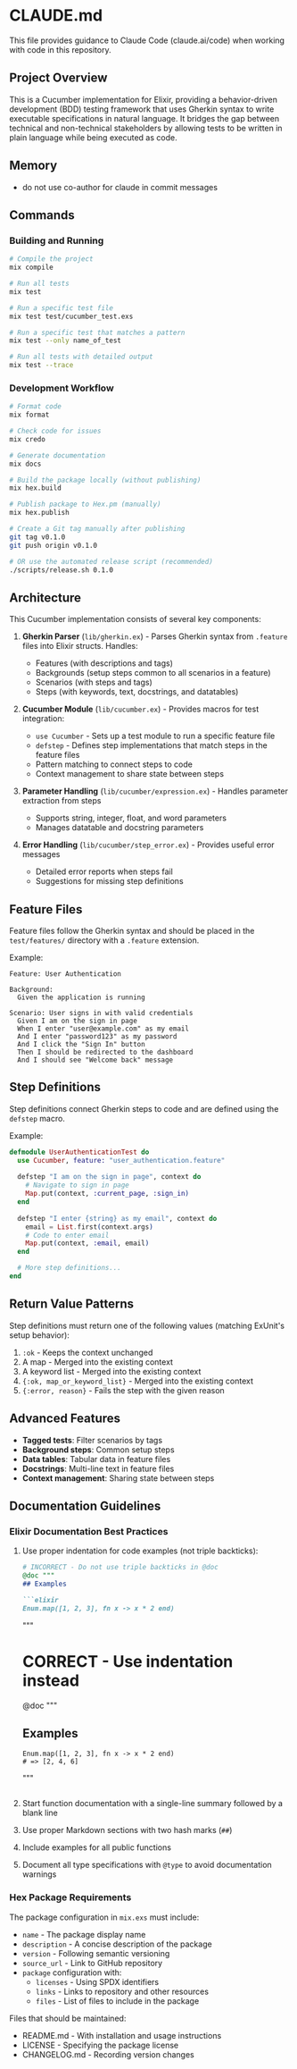# CLAUDE.md

This file provides guidance to Claude Code (claude.ai/code) when working with code in this repository.

## Project Overview

This is a Cucumber implementation for Elixir, providing a behavior-driven development (BDD) testing framework that uses Gherkin syntax to write executable specifications in natural language. It bridges the gap between technical and non-technical stakeholders by allowing tests to be written in plain language while being executed as code.

## Memory

- do not use co-author for claude in commit messages

## Commands

### Building and Running

```bash
# Compile the project
mix compile

# Run all tests
mix test

# Run a specific test file
mix test test/cucumber_test.exs

# Run a specific test that matches a pattern
mix test --only name_of_test

# Run all tests with detailed output
mix test --trace
```

### Development Workflow

```bash
# Format code
mix format

# Check code for issues
mix credo

# Generate documentation
mix docs

# Build the package locally (without publishing)
mix hex.build

# Publish package to Hex.pm (manually)
mix hex.publish

# Create a Git tag manually after publishing
git tag v0.1.0
git push origin v0.1.0

# OR use the automated release script (recommended)
./scripts/release.sh 0.1.0
```

## Architecture

This Cucumber implementation consists of several key components:

1. **Gherkin Parser** (`lib/gherkin.ex`) - Parses Gherkin syntax from `.feature` files into Elixir structs. Handles:
   - Features (with descriptions and tags)
   - Backgrounds (setup steps common to all scenarios in a feature)
   - Scenarios (with steps and tags)
   - Steps (with keywords, text, docstrings, and datatables)

2. **Cucumber Module** (`lib/cucumber.ex`) - Provides macros for test integration:
   - `use Cucumber` - Sets up a test module to run a specific feature file
   - `defstep` - Defines step implementations that match steps in the feature files
   - Pattern matching to connect steps to code
   - Context management to share state between steps

3. **Parameter Handling** (`lib/cucumber/expression.ex`) - Handles parameter extraction from steps
   - Supports string, integer, float, and word parameters
   - Manages datatable and docstring parameters

4. **Error Handling** (`lib/cucumber/step_error.ex`) - Provides useful error messages
   - Detailed error reports when steps fail
   - Suggestions for missing step definitions

## Feature Files

Feature files follow the Gherkin syntax and should be placed in the `test/features/` directory with a `.feature` extension.

Example:
```gherkin
Feature: User Authentication

Background:
  Given the application is running

Scenario: User signs in with valid credentials
  Given I am on the sign in page
  When I enter "user@example.com" as my email
  And I enter "password123" as my password
  And I click the "Sign In" button
  Then I should be redirected to the dashboard
  And I should see "Welcome back" message
```

## Step Definitions

Step definitions connect Gherkin steps to code and are defined using the `defstep` macro.

Example:
```elixir
defmodule UserAuthenticationTest do
  use Cucumber, feature: "user_authentication.feature"
  
  defstep "I am on the sign in page", context do
    # Navigate to sign in page
    Map.put(context, :current_page, :sign_in)
  end
  
  defstep "I enter {string} as my email", context do
    email = List.first(context.args)
    # Code to enter email
    Map.put(context, :email, email)
  end

  # More step definitions...
end
```

## Return Value Patterns

Step definitions must return one of the following values (matching ExUnit's setup behavior):

1. `:ok` - Keeps the context unchanged
2. A map - Merged into the existing context
3. A keyword list - Merged into the existing context
4. `{:ok, map_or_keyword_list}` - Merged into the existing context
5. `{:error, reason}` - Fails the step with the given reason

## Advanced Features

- **Tagged tests**: Filter scenarios by tags
- **Background steps**: Common setup steps
- **Data tables**: Tabular data in feature files
- **Docstrings**: Multi-line text in feature files
- **Context management**: Sharing state between steps

## Documentation Guidelines

### Elixir Documentation Best Practices

1. Use proper indentation for code examples (not triple backticks):

   ```elixir
   # INCORRECT - Do not use triple backticks in @doc
   @doc """
   ## Examples

   ```elixir
   Enum.map([1, 2, 3], fn x -> x * 2 end)
   ```
   """
   
   # CORRECT - Use indentation instead
   @doc """
   ## Examples

       Enum.map([1, 2, 3], fn x -> x * 2 end)
       # => [2, 4, 6]
   """
   ```

2. Start function documentation with a single-line summary followed by a blank line

3. Use proper Markdown sections with two hash marks (`##`)

4. Include examples for all public functions

5. Document all type specifications with `@type` to avoid documentation warnings

### Hex Package Requirements

The package configuration in `mix.exs` must include:

- `name` - The package display name
- `description` - A concise description of the package
- `version` - Following semantic versioning
- `source_url` - Link to GitHub repository
- `package` configuration with:
  - `licenses` - Using SPDX identifiers
  - `links` - Links to repository and other resources
  - `files` - List of files to include in the package

Files that should be maintained:

- README.md - With installation and usage instructions
- LICENSE - Specifying the package license
- CHANGELOG.md - Recording version changes